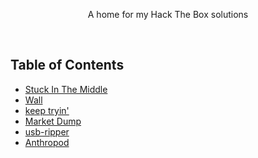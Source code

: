 <p align="center">
A home for my Hack The Box solutions
</p>
<br>

## Table of Contents

-   [Stuck In The Middle](#)
-   [Wall](#)
-   [keep tryin'](#)
-   [Market Dump](#)
-   [usb-ripper](#)
-   [Anthropod](#)
